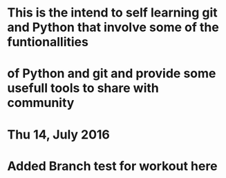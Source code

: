 # This is the intend to self learning git and Python that involve some of the funtionallities
# of Python and git and provide some usefull tools to share with community
# Thu 14, July 2016
#
# Added Branch test for workout here
